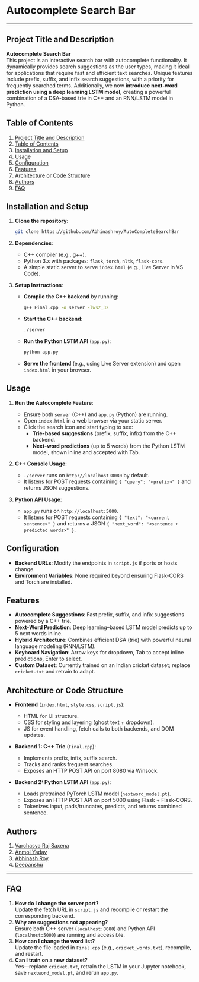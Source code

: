 # Autocomplete Search Bar
---
## Project Title and Description
**Autocomplete Search Bar**  
This project is an interactive search bar with autocomplete functionality. It dynamically provides search suggestions as the user types, making it ideal for applications that require fast and efficient text searches. Unique features include prefix, suffix, and infix search suggestions, with a priority for frequently searched terms. Additionally, we now **introduce next-word prediction using a deep learning LSTM model**, creating a powerful combination of a DSA-based trie in C++ and an RNN/LSTM model in Python.

## Table of Contents
1. [Project Title and Description](#project-title-and-description)
2. [Table of Contents](#table-of-contents)
3. [Installation and Setup](#installation-and-setup)
4. [Usage](#usage)
5. [Configuration](#configuration)
6. [Features](#features)
7. [Architecture or Code Structure](#architecture-or-code-structure)
8. [Authors](#authors)
9. [FAQ](#faq)

## Installation and Setup
1. **Clone the repository**:  
   ```bash
   git clone https://github.com/Abhinashroy/AutoCompleteSearchBar
   ```
2. **Dependencies**:
   - C++ compiler (e.g., g++).
   - Python 3.x with packages: `flask`, `torch`, `nltk`, `flask-cors`.
   - A simple static server to serve `index.html` (e.g., Live Server in VS Code).

3. **Setup Instructions**:
   - **Compile the C++ backend** by running:
     ```bash
     g++ Final.cpp -o server -lws2_32
     ```
   - **Start the C++ backend**:
     ```bash
     ./server
     ```
   - **Run the Python LSTM API** (`app.py`):
     ```bash
     python app.py
     ```
   - **Serve the frontend** (e.g., using Live Server extension) and open `index.html` in your browser.

## Usage
1. **Run the Autocomplete Feature**:
   - Ensure both `server` (C++) and `app.py` (Python) are running.
   - Open `index.html` in a web browser via your static server.
   - Click the search icon and start typing to see:
     - **Trie-based suggestions** (prefix, suffix, infix) from the C++ backend.
     - **Next-word predictions** (up to 5 words) from the Python LSTM model, shown inline and accepted with Tab.

2. **C++ Console Usage**:
   - `./server` runs on `http://localhost:8080` by default.
   - It listens for POST requests containing `{ "query": "<prefix>" }` and returns JSON suggestions.

3. **Python API Usage**:
   - `app.py` runs on `http://localhost:5000`.
   - It listens for POST requests containing `{ "text": "<current sentence>" }` and returns a JSON `{ "next_word": "<sentence + predicted words>" }`.

## Configuration
- **Backend URLs**: Modify the endpoints in `script.js` if ports or hosts change.
- **Environment Variables**: None required beyond ensuring Flask-CORS and Torch are installed.

## Features
- **Autocomplete Suggestions**: Fast prefix, suffix, and infix suggestions powered by a C++ trie.
- **Next-Word Prediction**: Deep learning–based LSTM model predicts up to 5 next words inline.
- **Hybrid Architecture**: Combines efficient DSA (trie) with powerful neural language modeling (RNN/LSTM).
- **Keyboard Navigation**: Arrow keys for dropdown, Tab to accept inline predictions, Enter to select.
- **Custom Dataset**: Currently trained on an Indian cricket dataset; replace `cricket.txt` and retrain to adapt.

## Architecture or Code Structure
- **Frontend** (`index.html`, `style.css`, `script.js`):
  - HTML for UI structure.
  - CSS for styling and layering (ghost text + dropdown).
  - JS for event handling, fetch calls to both backends, and DOM updates.

- **Backend 1: C++ Trie** (`Final.cpp`):
  - Implements prefix, infix, suffix search.
  - Tracks and ranks frequent searches.
  - Exposes an HTTP POST API on port 8080 via Winsock.

- **Backend 2: Python LSTM API** (`app.py`):
  - Loads pretrained PyTorch LSTM model (`nextword_model.pt`).
  - Exposes an HTTP POST API on port 5000 using Flask + Flask-CORS.
  - Tokenizes input, pads/truncates, predicts, and returns combined sentence.

## Authors
1. [Varchasva Raj Saxena](https://github.com/Varchasva-Raj-Saxena)  
2. [Anmol Yadav](https://github.com/AnmolYadav1301)  
3. [Abhinash Roy](https://github.com/Abhinashroy)  
4. [Deepanshu](#)

---
## FAQ
1. **How do I change the server port?**  
   Update the fetch URL in `script.js` and recompile or restart the corresponding backend.
2. **Why are suggestions not appearing?**  
   Ensure both C++ server (`localhost:8080`) and Python API (`localhost:5000`) are running and accessible.
3. **How can I change the word list?**  
   Update the file loaded in `Final.cpp` (e.g., `cricket_words.txt`), recompile, and restart.
4. **Can I train on a new dataset?**  
   Yes—replace `cricket.txt`, retrain the LSTM in your Jupyter notebook, save `nextword_model.pt`, and rerun `app.py`.
